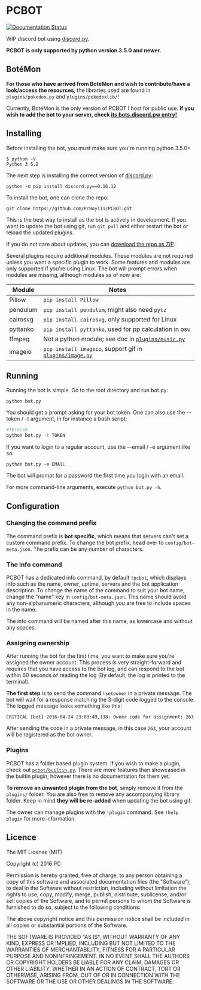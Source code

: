 # PCBOT

[![Documentation Status](https://readthedocs.org/projects/pcbot/badge/?version=latest)](http://pcbot.readthedocs.io/en/latest/?badge=latest)

WIP discord bot using [discord.py].

**PCBOT is only supported by python version 3.5.0 and newer.**

## BotéMon
**For those who have arrived from BotéMon and wish to contribute/have 
a look/access the resources**, the libraries used are found in 
`plugins/pokedex.py` and `plugins/pokedexlib/`!

Currently, BotéMon is the only version of PCBOT I host for public use. 
**If you wish to add the bot to your server, check 
[its bots.discord.pw entry!][botemon]**

[botemon]: https://bots.discord.pw/bots/203868728884985857

## Installing
Before installing the bot, you must make sure you're running python 
3.5.0+

```
$ python -V
Python 3.5.2
```

The next step is installing the correct version of [discord.py]:

```
python -m pip install discord.py==0.16.12
```

To install the bot, one can clone the repo:

```
git clone https://github.com/PcBoy111/PCBOT.git
```

This is the best way to install as the bot is actively in development. 
If you want to update the bot using git, run `git pull` and either 
restart the bot or reload the updated plugins.

If you do not care about updates, you can 
[download the repo as ZIP][zip].

Several plugins require additional modules. These modules are not 
required unless you want a specific plugin to work. Some features and 
modules are only supported if you're using Linux. The bot will prompt 
errors when modules are missing, although modules as of now are:

| Module    | Notes                                                     |
| --------- | --------------------------------------------------------- |
| Pillow    | `pip install Pillow`                                      |
| pendulum  | `pip install pendulum`, might also need `pytz`            |
| cairosvg  | `pip install cairosvg`, only supported for Linux          |
| pyttanko  | `pip install pyttanko`, used for pp calculation in osu    |
| ffmpeg    | Not a python module; see doc in [`plugins/music.py`]      |
| imageio   | `pip install imageio`, support gif in [`plugins/image.py`]|

[zip]: https://github.com/PcBoy111/PCBOT/archive/master.zip
[`plugins/osu.py`]: https://github.com/PcBoy111/PCBOT/blob/master/plugins/osu.py
[`plugins/music.py`]: https://github.com/PcBoy111/PCBOT/blob/master/plugins/music.py
[`plugins/image.py`]: https://github.com/PcBoy111/PCBOT/blob/master/plugins/image.py

## Running
Running the bot is simple. Go to the root directory 
and run bot.py:

```
python bot.py
```

You should get a prompt asking for your bot token. One can also use the
--token / -t argument, in for instance a bash script:

```sh
#!bin/sh
python bot.py -t TOKEN
```

If you want to login to a regular account, use the --email / -e 
argument like so:

```
python bot.py -e EMAIL
```

The bot will prompt for a password the first time you login with an 
email. 

For more command-line arguments, execute `python bot.py -h`.

## Configuration
### Changing the command prefix
The command prefix is **bot specific**, which means that servers can't
set a custom command prefix. To change the bot prefix, head over to 
`config/bot-meta.json`. The prefix can be any number of characters.

### The info command
PCBOT has a dedicated info command, by default `!pcbot`, which 
displays info such as the name, owner, uptime, servers and the bot 
application description. To change the name of the command to suit 
your bot name, change the "name" key in `config/bot-meta.json`. This 
name should avoid any non-alphanumeric characters, although you are
free to include spaces in the name. 

The info command will be named after this name, as lowercase and 
without any spaces.

### Assigning ownership
After running the bot for the first time, you want to make sure you're 
assigned the owner account. This process is very straight-forward and 
requires that you have access to the bot log, and can respond to the 
bot within 60 seconds of reading the log (By default, the log is 
printed to the terminal).

**The first step** is to send the command `!setowner` in a private 
message. The bot will wait for a response matching the 3-digit code 
logged to the console. The logged message looks something like this:

```
CRITICAL [bot] 2016-04-24 23:03:49,138: Owner code for assignment: 263
```

After sending the code in a private message, in this case `263`, 
your account will be registered as the bot owner.

### Plugins
PCBOT has a folder based plugin system. If you wish to make a plugin, 
check out [`pcbot/builtin.py`]. There are more features than showcased 
in the builtin plugin, however there is no documentation for them yet.

**To remove an unwanted plugin from the bot**, simply remove it from 
the `plugins/` folder. You are also free to remove any accompanying 
library folder. Keep in mind **they will be re-added** when updating 
the bot using git.

The owner can manage plugins with the `!plugin` command. See
`!help plugin` for more information.

[`pcbot/builtin.py`]: https://github.com/PcBoy111/PCBOT/blob/master/pcbot/builtin.py

[discord.py]: https://github.com/Rapptz/discord.py

## Licence
The MIT License (MIT)

Copyright (c) 2016 PC

Permission is hereby granted, free of charge, to any person obtaining a copy
of this software and associated documentation files (the "Software"), to deal
in the Software without restriction, including without limitation the rights
to use, copy, modify, merge, publish, distribute, sublicense, and/or sell
copies of the Software, and to permit persons to whom the Software is
furnished to do so, subject to the following conditions:

The above copyright notice and this permission notice shall be included in all
copies or substantial portions of the Software.

THE SOFTWARE IS PROVIDED "AS IS", WITHOUT WARRANTY OF ANY KIND, EXPRESS OR
IMPLIED, INCLUDING BUT NOT LIMITED TO THE WARRANTIES OF MERCHANTABILITY,
FITNESS FOR A PARTICULAR PURPOSE AND NONINFRINGEMENT. IN NO EVENT SHALL THE
AUTHORS OR COPYRIGHT HOLDERS BE LIABLE FOR ANY CLAIM, DAMAGES OR OTHER
LIABILITY, WHETHER IN AN ACTION OF CONTRACT, TORT OR OTHERWISE, ARISING FROM,
OUT OF OR IN CONNECTION WITH THE SOFTWARE OR THE USE OR OTHER DEALINGS IN THE
SOFTWARE.

